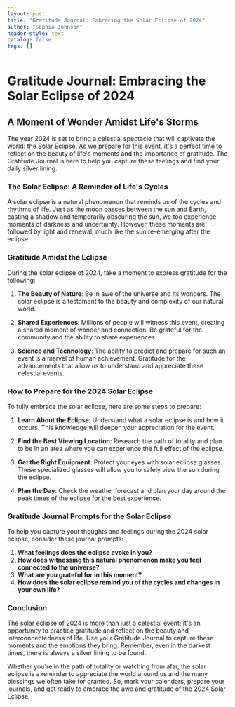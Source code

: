 ```yaml
---
layout: post
title: "Gratitude Journal: Embracing the Solar Eclipse of 2024"
author: "Sophia Johnson"
header-style: text
catalog: false
tags: []
---
```


# Gratitude Journal: Embracing the Solar Eclipse of 2024

## A Moment of Wonder Amidst Life's Storms

The year 2024 is set to bring a celestial spectacle that will captivate the world: the Solar Eclipse. As we prepare for this event, it's a perfect time to reflect on the beauty of life's moments and the importance of gratitude. The Gratitude Journal is here to help you capture these feelings and find your daily silver lining.

### The Solar Eclipse: A Reminder of Life's Cycles

A solar eclipse is a natural phenomenon that reminds us of the cycles and rhythms of life. Just as the moon passes between the sun and Earth, casting a shadow and temporarily obscuring the sun, we too experience moments of darkness and uncertainty. However, these moments are followed by light and renewal, much like the sun re-emerging after the eclipse.

### Gratitude Amidst the Eclipse

During the solar eclipse of 2024, take a moment to express gratitude for the following:

1. **The Beauty of Nature**: Be in awe of the universe and its wonders. The solar eclipse is a testament to the beauty and complexity of our natural world.

2. **Shared Experiences**: Millions of people will witness this event, creating a shared moment of wonder and connection. Be grateful for the community and the ability to share experiences.

3. **Science and Technology**: The ability to predict and prepare for such an event is a marvel of human achievement. Gratitude for the advancements that allow us to understand and appreciate these celestial events.

### How to Prepare for the 2024 Solar Eclipse

To fully embrace the solar eclipse, here are some steps to prepare:

1. **Learn About the Eclipse**: Understand what a solar eclipse is and how it occurs. This knowledge will deepen your appreciation for the event.

2. **Find the Best Viewing Location**: Research the path of totality and plan to be in an area where you can experience the full effect of the eclipse.

3. **Get the Right Equipment**: Protect your eyes with solar eclipse glasses. These specialized glasses will allow you to safely view the sun during the eclipse.

4. **Plan the Day**: Check the weather forecast and plan your day around the peak times of the eclipse for the best experience.

### Gratitude Journal Prompts for the Solar Eclipse

To help you capture your thoughts and feelings during the 2024 solar eclipse, consider these journal prompts:

1. **What feelings does the eclipse evoke in you?**
2. **How does witnessing this natural phenomenon make you feel connected to the universe?**
3. **What are you grateful for in this moment?**
4. **How does the solar eclipse remind you of the cycles and changes in your own life?**

### Conclusion

The solar eclipse of 2024 is more than just a celestial event; it's an opportunity to practice gratitude and reflect on the beauty and interconnectedness of life. Use your Gratitude Journal to capture these moments and the emotions they bring. Remember, even in the darkest times, there is always a silver lining to be found.

Whether you're in the path of totality or watching from afar, the solar eclipse is a reminder to appreciate the world around us and the many blessings we often take for granted. So, mark your calendars, prepare your journals, and get ready to embrace the awe and gratitude of the 2024 Solar Eclipse.